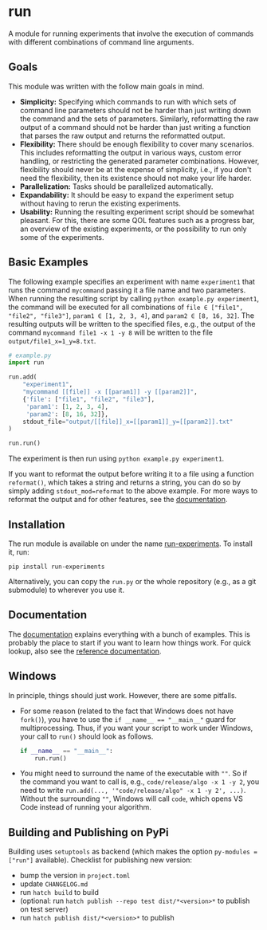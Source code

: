 # run

A module for running experiments that involve the execution of
commands with different combinations of command line arguments.

## Goals

This module was written with the follow main goals in mind.
  * **Simplicity:** Specifying which commands to run with which sets
    of command line parameters should not be harder than just writing
    down the command and the sets of parameters.  Similarly,
    reformatting the raw output of a command should not be harder than
    just writing a function that parses the raw output and returns the
    reformatted output.
  * **Flexibility:** There should be enough flexibility to cover many
    scenarios.  This includes reformatting the output in various ways,
    custom error handling, or restricting the generated parameter
    combinations.  However, flexibility should never be at the expense
    of simplicity, i.e., if you don't need the flexibility, then its
    existence should not make your life harder.
  * **Parallelization:** Tasks should be parallelized automatically.
  * **Expandability:** It should be easy to expand the experiment
    setup without having to rerun the existing experiments.
  * **Usability:** Running the resulting experiment script should be
    somewhat pleasant.  For this, there are some QOL features such as
    a progress bar, an overview of the existing experiments, or the
    possibility to run only some of the experiments.

## Basic Examples

The following example specifies an experiment with name `experiment1`
that runs the command `mycommand` passing it a file name and two
parameters.  When running the resulting script by calling `python
example.py experiment1`, the command will be executed for all
combinations of `file ∈ ["file1", "file2", "file3"]`, `param1 ∈ [1, 2,
3, 4]`, and `param2 ∈ [8, 16, 32]`.  The resulting outputs will be
written to the specified files, e.g., the output of the command
`mycommand file1 -x 1 -y 8` will be written to the file
`output/file1_x=1_y=8.txt`.

```python
# example.py
import run

run.add(
    "experiment1",
    "mycommand [[file]] -x [[param1]] -y [[param2]]",
    {'file': ["file1", "file2", "file3"],
     'param1': [1, 2, 3, 4],
     'param2': [8, 16, 32]},
    stdout_file="output/[[file]]_x=[[param1]]_y=[[param2]].txt"
)

run.run()
```

The experiment is then run using `python example.py experiment1`.

If you want to reformat the output before writing it to a file using a
function `reformat()`, which takes a string and returns a string, you
can do so by simply adding `stdout_mod=reformat` to the above example.
For more ways to reformat the output and for other features, see the
[documentation](https://thobl.github.io/run/).

## Installation

The run module is available on under the name
[run-experiments](https://pypi.org/project/run-experiments/).  To
install it, run:

```
pip install run-experiments
```

Alternatively, you can copy the `run.py` or the whole repository
(e.g., as a git submodule) to wherever you use it.

## Documentation

The [documentation](https://thobl.github.io/run/) explains everything
with a bunch of examples.  This is probably the place to start if you
want to learn how things work.  For quick lookup, also see the
[reference documentation](https://thobl.github.io/run/run.html).

## Windows

In principle, things should just work.  However, there are some
pitfalls.


  * For some reason (related to the fact that Windows does not have
    `fork()`), you have to use the `if __name__ == "__main__"` guard
    for multiprocessing.  Thus, if you want your script to work under
    Windows, your call to `run()` should look as follows.

    ```python
    if __name__ == "__main__":
        run.run()
    ```
  
  * You might need to surround the name of the executable with `""`.
    So if the command you want to call is, e.g., `code/release/algo -x
    1 -y 2`, you need to write `run.add(..., '"code/release/algo" -x 1 -y
    2', ...)`.  Without the surrounding `""`, Windows will call
    `code`, which opens VS Code instead of running your algorithm.


## Building and Publishing on PyPi

Building uses `setuptools` as backend (which makes the option
`py-modules = ["run"]` available). Checklist for publishing new
version:

  * bump the version in `project.toml`
  * update `CHANGELOG.md`
  * run `hatch build` to build
  * (optional: run `hatch publish --repo test dist/*<version>*` to
    publish on test server)
  * run `hatch publish dist/*<version>*` to publish
